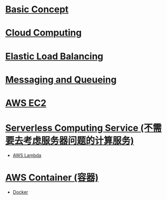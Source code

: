 # [Basic Concept](https://github.com/yangshiteng/StatQuest-Study-Notes/blob/main/AWS/AWS%20basics.md)

# [Cloud Computing](https://github.com/yangshiteng/StatQuest-Study-Notes/blob/main/AWS/aws%20cloud.md)

# [Elastic Load Balancing](https://github.com/yangshiteng/StatQuest-Study-Notes/blob/main/AWS/ELB.md)

# [Messaging and Queueing](https://github.com/yangshiteng/StatQuest-Study-Notes/blob/main/AWS/Messaging%20and%20Queueing.md)

# [AWS EC2](https://github.com/yangshiteng/StatQuest-Study-Notes/blob/main/AWS/EC2%20and%20Serverless.md)

# [Serverless Computing Service (不需要去考虑服务器问题的计算服务)](https://github.com/yangshiteng/StatQuest-Study-Notes/blob/main/AWS/serverless.md)
   * [AWS Lambda](https://github.com/yangshiteng/StatQuest-Study-Notes/blob/main/AWS/AWS%20lambda.md)

# [AWS Container (容器)](https://github.com/yangshiteng/StatQuest-Study-Notes/blob/main/AWS/AWS%20container.md)
   * [Docker]()





